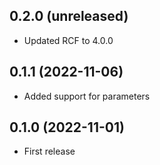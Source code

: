 ## 0.2.0 (unreleased)

- Updated RCF to 4.0.0

## 0.1.1 (2022-11-06)

- Added support for parameters

## 0.1.0 (2022-11-01)

- First release
